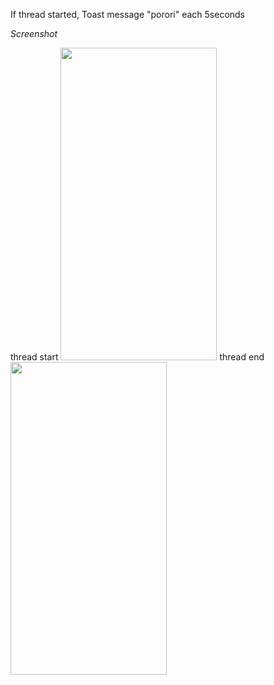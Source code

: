 If thread started, Toast message "porori" each 5seconds

*Screenshot*

thread start
<img src="https://user-images.githubusercontent.com/46364839/113982447-baf9c180-9883-11eb-82dd-7a7f42646899.jpg" width="250" height="500">
thread end
<img src="https://user-images.githubusercontent.com/46364839/113982444-b9c89480-9883-11eb-86b7-51ee2e2a1826.jpg" width="250" height="500">

